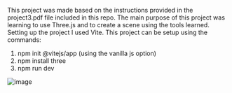 This project was made based on the instructions provided in the project3.pdf file included in this repo.
The main purpose of this project was learning to use Three.js and to create a scene using the tools learned.
Setting up the project I used Vite. This project can be setup using the commands:

1. npm init @vitejs/app (using the vanilla js option)
2. npm install three
3. npm run dev

![image](https://user-images.githubusercontent.com/103965927/224450868-bfb2c45a-cad6-4cd3-aa00-9acf68555057.png)
